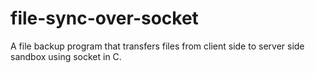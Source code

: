 # file-sync-over-socket
A file backup program that transfers files from client side to server side sandbox using socket in C.
